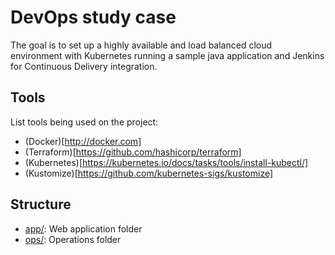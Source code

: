 # DevOps study case

The goal is to set up a highly available and load balanced cloud environment with Kubernetes running a sample java application and Jenkins for Continuous Delivery integration.

## Tools

List tools being used on the project:

 - (Docker)[http://docker.com]
 - (Terraform)[https://github.com/hashicorp/terraform]
 - (Kubernetes)[https://kubernetes.io/docs/tasks/tools/install-kubectl/]
 - (Kustomize)[https://github.com/kubernetes-sigs/kustomize]

## Structure

* [app/](app/README.md): Web application folder
* [ops/](ops/DEPLOY.md): Operations folder
